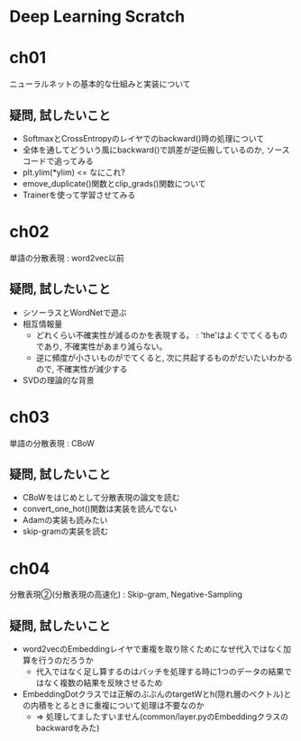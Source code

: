 # Deep Learning Scratch

# ch01
ニューラルネットの基本的な仕組みと実装について

## 疑問, 試したいこと
- SoftmaxとCrossEntropyのレイヤでのbackward()時の処理について
- 全体を通してどういう風にbackward()で誤差が逆伝搬しているのか, ソースコードで追ってみる
- plt.ylim(*ylim) <= なにこれ?
- emove_duplicate()関数とclip_grads()関数について
- Trainerを使って学習させてみる

# ch02
単語の分散表現 : word2vec以前

## 疑問, 試したいこと
- シソーラスとWordNetで遊ぶ
- 相互情報量
  - どれくらい不確実性が減るのかを表現する。 : 'the'はよくでてくるものであり, 不確実性があまり減らない。
  - 逆に頻度が小さいものがでてくると, 次に共起するものがだいたいわかるので, 不確実性が減少する
- SVDの理論的な背景

# ch03
単語の分散表現 : CBoW

## 疑問, 試したいこと
- CBoWをはじめとして分散表現の論文を読む
- convert_one_hot()関数は実装を読んでない
- Adamの実装も読みたい
- skip-gramの実装を読む

# ch04
分散表現②(分散表現の高速化) : Skip-gram, Negative-Sampling

## 疑問, 試したいこと
- word2vecのEmbeddingレイヤで重複を取り除くためになぜ代入ではなく加算を行うのだろうか
  - 代入ではなく足し算するのはバッチを処理する時に1つのデータの結果ではなく複数の結果を反映させるため
- EmbeddingDotクラスでは正解のぶぶんのtargetWとh(隠れ層のベクトル)との内積をとるときに重複について処理は不要なのか
  - => 処理してましたすいません(common/layer.pyのEmbeddingクラスのbackwardをみた)